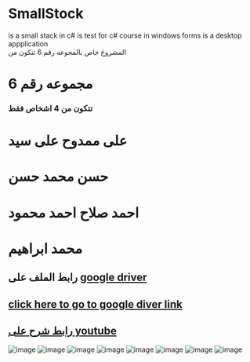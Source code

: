 # SmallStock
is a small stack in c# is test for c# course in windows forms   is a desktop appplication <br>
المشروع خاص بالمجوعه رقم 6 
تتكون من
<h1>مجموعه رقم 6 </h1>
<h3>تتكون من 4 اشخاص فقط</h3>
<h1>على ممدوح على سيد</h1>
<h1>حسن محمد حسن </h1>
<h1>احمد صلاح احمد محمود </h1>
<h1> محمد ابراهيم </h1>
 <h2> رابط الملف على <a href="https://drive.google.com/file/d/1KtqYn7Evtj9HwuAW2EXhiHjKAZW6FY1L/view?usp=sharing">google driver</a>  </h2>
 <h2><a href="https://drive.google.com/file/d/1KtqYn7Evtj9HwuAW2EXhiHjKAZW6FY1L/view?usp=sharing"> click here to go to google diver link</a></h2>
 <h2><a href="https://youtu.be/hkEr1sJkZQ0"> رابط شرح على youtube </a></h2>

![image](https://user-images.githubusercontent.com/33808080/136471870-2ac0d384-228b-45c5-8dff-01f53e5fbd2a.png)
 ![image](https://user-images.githubusercontent.com/33808080/136471335-14aa2fb8-5d36-4bc3-a5d5-2550f925c6bb.png)
![image](https://user-images.githubusercontent.com/33808080/136471397-0831198a-59d0-473c-9108-16ddc6e9a05a.png)
![image](https://user-images.githubusercontent.com/33808080/136471461-fcdc9fda-bcb9-46dc-a9f5-4a843617e603.png)
![image](https://user-images.githubusercontent.com/33808080/136471591-96fc44b1-b533-47ec-b836-f155bea08882.png)
![image](https://user-images.githubusercontent.com/33808080/136471517-70887231-6819-4625-8d5d-3cb1f4fccddc.png)
![image](https://user-images.githubusercontent.com/33808080/136471636-1d99ec33-50dc-4cb2-a96d-961f8e5604f7.png) 
![image](https://user-images.githubusercontent.com/33808080/136471557-f7dd568a-25a8-4a01-8c7b-2551efcb78c8.png)
